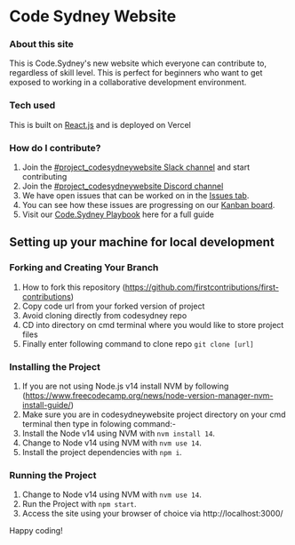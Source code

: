 # Code Sydney Website

### About this site

This is Code.Sydney's new website which everyone can contribute to, regardless of skill level. This is perfect for beginners who want to get exposed to working in a collaborative development environment.

### Tech used

This is built on [React.js](https://reactjs.org/) and is deployed on Vercel

### How do I contribute?

1. Join the [#project_codesydneywebsite Slack channel](https://codesydney.slack.com/archives/C030XRCQ5A5) and start contributing
2. Join the [#project_codesydneywebsite Discord channel](https://discordapp.com/channels/1041795715757789204/1043385733085413396)
3. We have open issues that can be worked on in the [Issues tab](https://github.com/codesydney/codesydneywebsite/issues).
4. You can see how these issues are progressing on our [Kanban board](https://github.com/codesydney/codesydneywebsite/projects/1).
5. Visit our [Code.Sydney Playbook](https://code-sydney-playbook.vercel.app/docs/pull-request) here for a full guide

## Setting up your machine for local development

### Forking and Creating Your Branch

1. How to fork this repository (https://github.com/firstcontributions/first-contributions)
2. Copy code url from your forked version of project
3. Avoid cloning directly from codesydney repo
4. CD into directory on cmd terminal where you would like to store project files
5. Finally enter following command to clone repo `git clone [url]`

### Installing the Project

1. If you are not using Node.js v14 install NVM by following (https://www.freecodecamp.org/news/node-version-manager-nvm-install-guide/)
2. Make sure you are in codesydneywebsite project directory on your cmd terminal then type in folowing command:-
3. Install the Node v14 using NVM with `nvm install 14`.
4. Change to Node v14 using NVM with `nvm use 14`.
5. Install the project dependencies with `npm i`.

### Running the Project

1. Change to Node v14 using NVM with `nvm use 14`.
2. Run the Project with `npm start`.
3. Access the site using your browser of choice via http://localhost:3000/

Happy coding!
